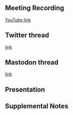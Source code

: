 ## Meeting Recording

[YouTube link](https://www.youtube.com/watch?v=TekryLez46Y)

## Twitter thread

[link](https://twitter.com/Orthogonal_Lab/status/1619429487653031936)

## Mastodon thread

[link](https://neuromatch.social/@OREL/109768676153612558)

## Presentation


## Supplemental Notes  
